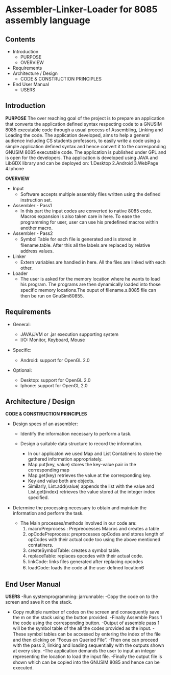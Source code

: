Assembler-Linker-Loader for 8085 assembly language
====================================================
Contents
----------
- Introduction 
	- PURPOSE 
	- OVERVIEW 
- Requirements 
- Architecture / Design 
	- CODE & CONSTRUCTION PRINCIPLES 
- End User Manual 
	- USERS 

Introduction
--------------------
**PURPOSE**
The over reaching goal of the project is to prepare an application that converts the application deﬁned syntax respecting code to a GNUSIM 8085 executable code through a usual process of Assembling, Linking and Loading the code. The application developed, aims to help a general audience including CS students professors, to easily write a code using a simple application deﬁned syntax and hence convert it to the corresponding GNUSIM 8085 executable code. The application is published under GPL and is open for the developers.
Tha application is developed using JAVA and LibGDX library and can be deployed on:
1.Desktop
2.Android
3.WebPage
4.Iphone

**OVERVIEW**

-	Input
	- Software accepts multiple assembly ﬁles written using the deﬁned instruction set.
- Assembler - Pass1
	- In this part the input codes are converted to native 8085 code. Macros expansion is also taken care in here. To ease the programming for user, user can use his predeﬁned macros within another macro.
- Assembler - Pass2
	- Symbol Table for each ﬁle is generated and is stored in ﬁlename.table. After this all the labels are replaced by relative address values.
- Linker
	- Extern variables are handled in here. All the ﬁles are linked with each other.
- Loader
	- The user is asked for the memory location where he wants to load his program. The programs are then dynamically loaded into those speciﬁc memory locations.The ouput of ﬁlename.s.8085 ﬁle can then be run on GnuSim80855.

Requirements
--------------
- General:
	- JAVA/JVM or .jar execution supporting system
	- I/O: Monitor, Keyboard, Mouse

- Speciﬁc:
	- Android: support for OpenGL 2.0

- Optional:
	- Desktop: support for OpenGL 2.0
	- Iphone: support for OpenGL 2.0

Architecture / Design
------------------------
**CODE & CONSTRUCTION PRINCIPLES**
- Design specs of an assembler:
	- Identify the information necessary to perform a task.

	- Design a suitable data structure to record the information.

		- In our applicaton we used Map and List Contatiners to store the gathered information appropriately.
		- Map.put(key, value) stores the key-value pair in the corresponding map
		- Map.get(key) retrieves the value at the corresponding key.
		- Key and value both are objects.
		- Similarly, List.add(value) appends the list with the value and List.get(index) retrieves the value stored at the integer index speciﬁed.

- Determine the processing necessary to obtain and maintain the information and perform the task.

	- The Main processes/methods involved in our code are:
		1. macroPreprocess : Prepreocesses Macros and creates a table
		2. opCodePreprocess: preprocesses opCodes and stores length of opCodes with their actual code too using the above mentioned contatiners.
		3. createSymbolTable: creates a symbol table.
		4. replaceTable: replaces opcodes with their actual code.
		5. linkCode: links ﬁles generated after replacing opcodes
		6. loadCode: loads the code at the user deﬁned location6

End User Manual
------------------
**USERS**
-Run systemprogramming: jarrunnable:
-Copy the code on to the screen and save it on the stack.
- Copy multiple number of codes on the screen and consequently save the m on the stack using the button provided.
-Finally Assemble Pass 1 the code using the corresponding button.
-Output of assemble pass 1 will be the symbol table of the all the codes provided as the input.
-These symbol tables can be accessed by entering the index of the ﬁle and then clicking on ”Focus on Queried File”.
-Then one can proceed with the pass 2, linking and loading sequentially with the outputs shown at every step.
-The application demands the user to input an integer representing the location to load the input ﬁle.
-Finally the output ﬁle is shown which can be copied into the GNUSIM 8085 and hence can be executed.